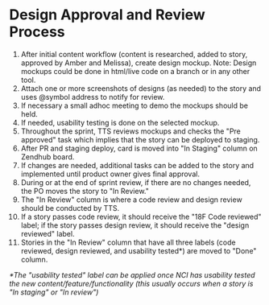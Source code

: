 # Design Approval and Review Process

1. After initial content workflow (content is researched, added to story, approved by Amber and Melissa), create design mockup.
   Note: Design mockups could be done in html/live code on a branch or in any other tool.
2. Attach one or more screenshots of designs (as needed) to the story and uses @symbol address to notify for review.
3. If necessary a small adhoc meeting to demo the mockups should be held.
4. If needed, usability testing is done on the selected mockup.
5. Throughout the sprint, TTS reviews mockups and checks the "Pre approved" task which implies that the story can be deployed to staging.
6. After PR and staging deploy, card is moved into "In Staging" column on Zendhub board.
7. If changes are needed, additional tasks can be added to the story and implemented until product owner gives final approval.
8. During or at the end of sprint review, if there are no changes needed, the PO moves the story to "In Review."
9. The "In Review" column is where a code review and design review should be conducted by TTS.
10. If a story passes code review, it should receive the "18F Code reviewed" label; if the story passes design review, it should receive the "design reviewed" label. 
11. Stories in the "In Review" column that have all three labels (code reviewed, design reviewed, and usability tested*) are moved to "Done" column.

_*The "usability tested" label can be applied once NCI has usability tested the new content/feature/functionality (this usually occurs when a story is "In staging" or "In review")_
